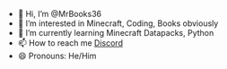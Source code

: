 - 👋 Hi, I’m @MrBooks36
- 👀 I’m interested in Minecraft, Coding, Books obviously
- 🌱 I’m currently learning Minecraft Datapacks, Python
- 📫 How to reach me [Discord](https://discord.com/users/1327055692179177494)
- 😄 Pronouns: He/Him


<!---
MrBooks36/MrBooks36 is a ✨ special ✨ repository because its `README.md` (this file) appears on your GitHub profile.
You can click the Preview link to take a look at your changes.
--->
